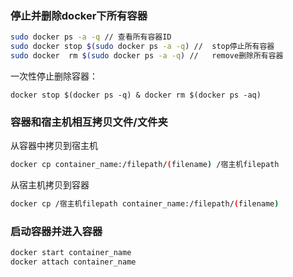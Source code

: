 ### 停止并删除docker下所有容器
```bash
sudo docker ps -a -q // 查看所有容器ID
sudo docker stop $(sudo docker ps -a -q) //  stop停止所有容器
sudo docker  rm $(sudo docker ps -a -q) //   remove删除所有容器
```
一次性停止删除容器：
```
docker stop $(docker ps -q) & docker rm $(docker ps -aq)
```
### 容器和宿主机相互拷贝文件/文件夹
从容器中拷贝到宿主机
```bash
docker cp container_name:/filepath/(filename) /宿主机filepath
```
从宿主机拷贝到容器
```bash
docker cp /宿主机filepath container_name:/filepath/(filename) 
```

### 启动容器并进入容器
```bash
docker start container_name
docker attach container_name
```
